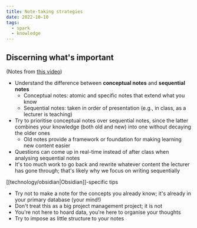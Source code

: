 ```yaml
---
title: Note-taking strategies
date: 2022-10-10
tags:
  - spark
  - knowledge
---
```


## Discerning what's important
(Notes from [this video](https://www.youtube.com/watch?v=MYJsGksojms))
- Understand the difference between **conceptual notes** and **sequential notes**
    - Conceptual notes: atomic and specific notes that extend what you know
    - Sequential notes: taken in order of presentation (e.g., in class, as a lecturer is teaching)
- Try to prioritise conceptual notes over sequential notes, since the latter combines your knowledge (both old and new) into one without decaying the older ones
    - Old notes provide a framework or foundation for making learning new content easier
- Questions can come up in real-time instead of after class when analysing sequential notes
- It's too much work to go back and rewrite whatever content the lecturer has gone through; that's likely why we focus on writing sequentially

[[technology/obsidian|Obsidian]]-specific tips
- Try not to make a note for the concepts you already know; it's already in your primary database (your mind!)
- Don't treat this as a big project management project; it is not
- You're not here to hoard data, you're here to organise your thoughts
- Try to impose as little structure to your notes